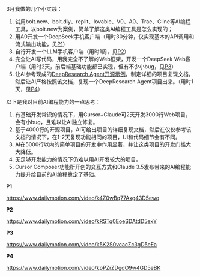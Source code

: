 
3月我做的几个小实践：

1. 试用bolt.new、bolt.diy、replit、lovable、V0、A0、Trae、Cline等AI编程工具，以bolt.new为案例，简单了解这类AI编程工具是怎么实现的；
2. 用A0开发一个DeepSeek手机客户端（用时30分钟，仅实现基本的API调用和流式输出功能，见[P1](https://www.dailymotion.com/video/k4Z0wBq77Axg43D5ewo)）
3. 自行开发一个LLM手机客户端（用时1周，见[P2](https://www.dailymotion.com/video/kRSTq0EoeSDAtdD5exY)）
4. 完全让AI写代码，用我完全不了解的Web框架，开发一个DeepSeek Web客户端（用时2天，前后端基础功能都已实现，但有不少小bug，见[P3](https://www.dailymotion.com/video/k5K2S0vcacZc3gD5eEa)）
5. 让AI参考现成的[DeepResearch Agent开源示例](https://github.com/codebucks27/Deep-Research-AI-Agent)，制定详细的项目复现文档，然后让AI严格按照该文档，复现一个DeepResearch Agent项目出来。（用时1天，见[P4](https://www.dailymotion.com/video/kpPZrZDgdO9w4GD5eBK)）


以下是我对目前AI编程能力的一点思考：

1. 有基础开发常识的情况下，用Cursor+Claude可2天开发3000行Web项目，会有小bug，且难以让AI独立修复。
2. 基于4000行的开源项目，AI可给出项目的详细复现文档，然后在仅仅参考该文档的情况下，在1-2天复现功能相同的项目，UI和代码细节会有不同。
3. AI在5000行以内的简单项目的开发中作用显著，并让这类项目的开发门槛大大降低。
4. 无足够开发能力的情况下仍难以用AI开发较大的项目。
5. Cursor Composer功能所开创的交互方式和Claude 3.5发布带来的AI编程能力提升给目前的AI编程奠定了基础。

**P1**

https://www.dailymotion.com/video/k4Z0wBq77Axg43D5ewo

**P2**

https://www.dailymotion.com/video/kRSTq0EoeSDAtdD5exY

**P3**

https://www.dailymotion.com/video/k5K2S0vcacZc3gD5eEa

**P4**

https://www.dailymotion.com/video/kpPZrZDgdO9w4GD5eBK
